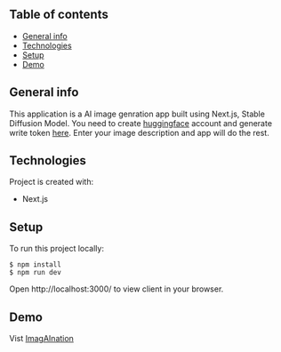 ## Table of contents
* [General info](#general-info)
* [Technologies](#technologies)
* [Setup](#setup)
* [Demo](#demo)

## General info
This application is a AI image genration app built using Next.js, Stable Diffusion Model. 
You need to create [huggingface](https://huggingface.co) account and generate write token [here](https://huggingface.co/settings/tokens). Enter your image description and app will do the rest.

## Technologies
Project is created with:
* Next.js
	
## Setup
To run this project locally:
```
$ npm install
$ npm run dev
```

Open http://localhost:3000/ to view client in your browser.

## Demo
Vist [ImagAInation](https://imagaination.up.railway.app)